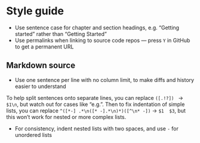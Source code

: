 # Style guide

- Use sentence case for chapter and section headings, e.g. “Getting started” rather than “Getting Started”
- Use permalinks when linking to source code repos — press `Y` in GitHub to get a permanent URL

## Markdown source

- Use one sentence per line with no column limit, to make diffs and history easier to understand

To help split sentences onto separate lines, you can replace `([.!?]) ` → `$1\n`, but watch out for cases like “e.g.”.
Then to fix indentation of simple lists, you can replace `^([*-] .*\n([* -].*\n)*)([^\n* -])` → `$1  $3`, but this won’t work for nested or more complex lists.

- For consistency, indent nested lists with two spaces, and use `-` for unordered lists
